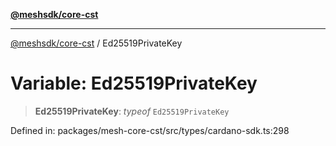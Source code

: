 [**@meshsdk/core-cst**](../README.md)

***

[@meshsdk/core-cst](../globals.md) / Ed25519PrivateKey

# Variable: Ed25519PrivateKey

> **Ed25519PrivateKey**: *typeof* `Ed25519PrivateKey`

Defined in: packages/mesh-core-cst/src/types/cardano-sdk.ts:298
